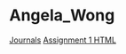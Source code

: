 # Angela_Wong

[Journals](https://github.com/bcb420-2021/Angela_Wong/wiki)
[Assignment 1 HTML](https://github.com/bcb420-2021/Angela_Wong/blob/main/Assignment1.html)
